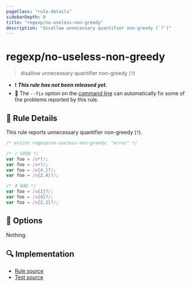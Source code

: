 ```yaml
---
pageClass: "rule-details"
sidebarDepth: 0
title: "regexp/no-useless-non-greedy"
description: "disallow unnecessary quantifier non-greedy (`?`)"
---
```

# regexp/no-useless-non-greedy

> disallow unnecessary quantifier non-greedy (`?`)

- :exclamation: <badge text="This rule has not been released yet." vertical="middle" type="error"> ***This rule has not been released yet.*** </badge>
- :wrench: The `--fix` option on the [command line](https://eslint.org/docs/user-guide/command-line-interface#fixing-problems) can automatically fix some of the problems reported by this rule.

## :book: Rule Details

This rule reports unnecessary quantifier non-greedy (`?`).

<eslint-code-block fix>

```js
/* eslint regexp/no-useless-non-greedy: "error" */

/* ✓ GOOD */
var foo = /a*?/;
var foo = /a+?/;
var foo = /a{4,}?/;
var foo = /a{2,4}?/;

/* ✗ BAD */
var foo = /a{1}?/;
var foo = /a{4}?/;
var foo = /a{2,2}?/;
```

</eslint-code-block>

## :wrench: Options

Nothing.

## :mag: Implementation

- [Rule source](https://github.com/ota-meshi/eslint-plugin-regexp/blob/master/lib/rules/no-useless-non-greedy.ts)
- [Test source](https://github.com/ota-meshi/eslint-plugin-regexp/blob/master/tests/lib/rules/no-useless-non-greedy.ts)
